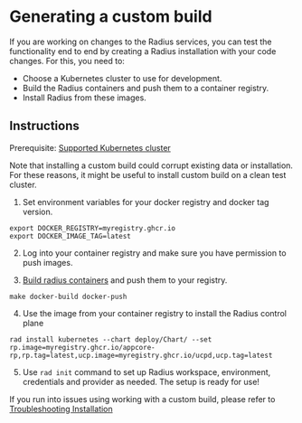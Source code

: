 # Generating a custom build
If you are working on changes to the Radius services, you can test the functionality end to end 
by creating a Radius installation with your code changes. For this, you need to:
	
- Choose a Kubernetes cluster to use for development.
- Build the Radius containers and push them to a container registry. 
- Install Radius from these images.

## Instructions
Prerequisite: [Supported Kubernetes cluster](https://edge.docs.radapp.dev/operations/platforms/kubernetes-platform/supported-clusters/)

Note that installing a custom build could corrupt existing data or installation. For these reasons, it might be useful to 
install custom build on a clean test cluster. 


1. Set environment variables for your docker registry and docker tag version.
```
export DOCKER_REGISTRY=myregistry.ghcr.io
export DOCKER_IMAGE_TAG=latest
```

2. Log into your container registry and make sure you have permission to push images.

3. [Build radius containers]( https://edge.docs.radapp.dev/contributing/contributing-code/contributing-code-building#building-containers) and push them to your registry. 
```
make docker-build docker-push
```

4. Use the image from your container registry to install the Radius control plane
```
rad install kubernetes --chart deploy/Chart/ --set rp.image=myregistry.ghcr.io/appcore-rp,rp.tag=latest,ucp.image=myregistry.ghcr.io/ucpd,ucp.tag=latest
```

5. Use `rad init` command  to set up Radius workspace, environment, credentials and provider as needed.
The setup is ready for use!

If you run into issues using working with a custom build, please refer to [Troubleshooting Installation](docs/contributing/contributing-code/contributing-code-control-plane/troubleshooting-installation.md)
